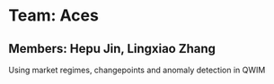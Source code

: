 # Team: Aces
## Members: Hepu Jin, Lingxiao Zhang
Using market regimes, changepoints and anomaly detection in QWIM
